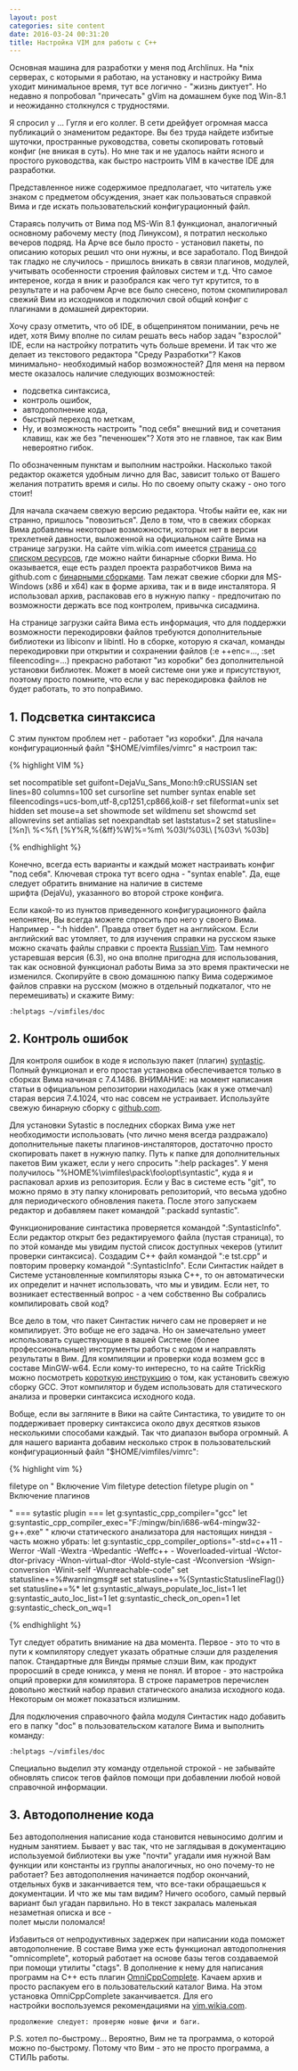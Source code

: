 ```yaml
---
layout: post
categories: site content
date: 2016-03-24 00:31:20
title: Настройка VIM для работы с C++
---
```


Основная машина для разработки у меня под Archlinux.  На *nix серверах, с которыми я 
работаю, на установку и настройку Вима уходит минимальное время, тут все логично - "жизнь 
диктует". Но недавно я попробовал "причесать" gVim на домашнем буке под Win-8.1 и 
неожиданно столкнулся с трудностями.

Я спросил у ... Гугля и его коллег. В сети дрейфует огромная масса публикаций о знаменитом 
редакторе. Вы без труда найдете избитые шуточки, пространные руководства, советы скопировать 
готовый конфиг (не вникая в суть). Но мне так и не удалось найти ясного и простого руководства, 
как быстро настроить VIM в качестве IDE для разработки.

Представленное ниже содержимое предполагает, что читатель уже знаком с предметом 
обсуждения, знает как пользоваться справкой Вима и где искать пользовательский 
конфигурационный файл.

Стараясь получить от Вима под MS-Win 8.1 функционал, аналогичный основному рабочему 
месту (под Линуксом), я потратил несколько вечеров подряд. На Арче все было просто - установил 
пакеты, по описанию которых решил что они нужны, и все заработало. Под Виндой так гладко не 
случилось - пришлось вникать в связи плагинов, модулей, учитывать особенности строения 
файловых систем и т.д. Что самое интереное, когда я вник и разобрался как чего тут крутится, то в 
результате и на рабочем Арче все было снесено, потом скомпилировал свежий Вим из исходников 
и подключил свой общий конфиг с плагинами в домашней директории.

Хочу сразу отметить,  что об IDE, в общепринятом понимании, речь не идет, хотя Виму вполне 
по силам решать весь набор задач "взрослой" IDE, если на настройку потратить чуть больше 
времени. И так что же делает из текстового редактора "Среду Разработки"? Каков минимально-
необходимый набор возможностей? Для меня на первом месте оказалось наличие следующих 
возможностей:


- подсветка синтаксиса,
- контроль ошибок,
- автодополнение кода,
- быстрый переход по меткам,
- Ну, и возможность настроить "под себя" внешний вид и сочетания клавиш, как же без 
"печенюшек"? Хотя это не главное, так как Вим невероятно гибок.

По обозначенным пунктам и выполним настройки. Насколько такой редактор окажется 
удобным лично для Вас, зависит только от Вашего желания потратить время и силы. Но по своему 
опыту скажу - оно того стоит!

Для начала скачаем свежую версию редактора. Чтобы найти ее, как ни странно, пришлось 
"повозиться". Дело в том, что в свежих сборках Вима добавлены некоторые возможности, которых 
нет в версии трехлетней давности, выложенной на официальном сайте Вима на странице загрузки. 
На сайте vim.wikia.com имеется <a href="http://vim.wikia.com/wiki/Where_to_download_Vim"  
target="_blank">страница со списком ресурсов</a>, где можно найти бинарные сборки Вима. Но 
оказывается, еще есть раздел проекта разработчиков Вима на github.com с <a 
href="https://github.com/vim/vim-win32-installer/releases" target="_blank">бинарными 
сборками</a>. Там лежат свежие сборки для MS-Windows (x86 и x64) как в форме архива, так и в 
виде инсталятора. Я использовал архив, распаковав его в нужную папку - предпочитаю по 
возможности держать все под контролем, привычка сисадмина.

На странице загрузки сайта Вима есть информация, что для поддержки возможности 
перекодировки файлов требуются дополнительные библиотеки из libiconv и libintl. Но в сборке, 
которую я скачал, команды перекодировки при открытии и сохранении файлов (:e ++enc=..., :set 
fileencoding=...) прекрасно работают "из коробки" без дополнительной установки библиотек. 
Может в моей системе они уже и присутствуют, поэтому просто помните, что если у вас 
перекодировка файлов не будет работать, то это попраВимо.

## 1. Подсветка синтаксиса

C этим пунктом проблем нет - работает "из коробки". Для начала конфигурационный файл 
"$HOME/vimfiles/vimrc" я настроил так:


{% highlight VIM %}

set nocompatible
set guifont=DejaVu_Sans_Mono:h9:cRUSSIAN
set lines=80 columns=100
set cursorline
set number
syntax enable
set fileencodings=ucs-bom,utf-8,cp1251,cp866,koi8-r
set fileformat=unix
set hidden
set mouse=a
set showmode
set wildmenu
set showcmd
set allowrevins
set antialias
set noexpandtab
set laststatus=2
set statusline=[%n]\ %<%f\ [%Y%R,%{&ff}%W]%=%m\ %03l/%03L\ [%03v\ %03b]

{% endhighlight %}

Конечно, всегда есть варианты и каждый может настраивать конфиг "под себя". Ключевая 
строка тут всего одна - "syntax enable". Да, еще следует обратить внимание на наличие в системе  
шрифта (DejaVu), указанного во второй строке конфига.

Если какой-то из пунктов приведенного конфигурационного файла непонятен, Вы всегда 
можете спросить про него у своего Вима. Например - ":h hidden". Правда ответ будет на 
английском. Если английский вас утомляет, то для изучения справки на русском языке можно 
скачать файлы справки с проекта <a href="http://ruvim.sourceforge.net/" target="_blank">Russian 
Vim</a>. Там немного устаревшая версия (6.3), но она вполне пригодна для использования, так 
как основной функционал работы Вима за это время практически не изменился. Скопируйте в 
свою домашнюю папку Вима содержимое файлов справки на русском (можно в отдельный 
подкаталог, что не перемешивать) и скажите Виму:

<code>:helptags ~/vimfiles/doc</code>

## 2. Контроль ошибок

Для контроля ошибок в коде я использую пакет (плагин) <a 
href="https://github.com/scrooloose/syntastic" target="_blank">syntastic</a>. Полный функционал и 
его простая установка обеспечивается только в сборках Вима начиная с 7.4.1486. ВНИМАНИЕ: на 
момент написания статьи в официальном репозитории находилась (как я уже отмечал) старая 
версия 7.4.1024, что нас совсем не устраивает. Используйте свежую бинарную сборку с <a 
href="https://github.com/vim/vim-win32-installer/releases" target="_blank">github.com</a>.

Для установки Sytastic в последних сборках Вима уже нет необходимости использовать (что 
лично меня всегда раздражало) дополнительные пакеты плагинов-инсталяторов, достаточно 
просто скопировать пакет в нужную папку. Путь к папке для дополнительных пакетов Вим укажет, 
если у него спросить ":help packages". У меня получилось 
"%HOME%\vimfiles\pack\foo\opt\syntastic", куда я и распаковал архив из репозитория. Если у Вас в 
системе есть "git", то можно прямо в эту папку клонировать репозиторий, что весьма удобно для 
периодического обновления пакета. После этого запускаем редактор и добавляем пакет 
командой ":packadd syntastic".

Функционирование синтастика проверяется командой ":SyntasticInfo". Если редактор открыт 
без редактируемого файла (пустая страница), то по этой команде мы увидим пустой список 
доступных чекеров (утилит проверки синтаксиса). Создадим С++ файл командой ":e tst.cpp" и 
повторим проверку командой ":SyntasticInfo". Если Синтастик найдет в Системе установленные 
компиляторы языка C++, то он автоматически их определит и начнет использовать, что мы и 
увидим. Если нет, то возникает естественный вопрос - а чем собственно Вы собрались 
компилировать свой код?

Все дело в том, что пакет Синтастик ничего сам не проверяет и не компилирует. Это вобще не 
его задача. Но он замечательно умеет использовать существующие в вашей Системе (более 
профессиональные) инструменты работы с кодом и направлять результаты в Вим. Для 
компиляции и проверки кода возмем gcc в составе MinGW-w64. Если кому-то интересно, то  на 
сайте TrickRig  можно посмотреть <a href ="https://www.trickrig.net/gcc_mingw">короткую 
инструкцию</a> о том, как установить свежую сборку GCC. Этот компилятор и будем использовать 
для статического анализа и проверки синтаксиса исходного кода.

Вобще, если вы загляните в Вики на сайте Синтастика, то увидите то он поддерживает 
проверку синтаксиса около двух десятков языков несколькими способами каждый. Так что 
диапазон выбора огромный. А для нашего варианта добавим несколько строк в пользовательский 
конфигурационный файл "$HOME/vimfiles/vimrc":

{% highlight vim %}

filetype on " Включение Vim filetype detection
filetype plugin on " Включение плагинов

" === sytastic plugin ===
let g:syntastic_cpp_compiler="gcc"
let g:syntastic_cpp_compiler_exec="F:/mingw/bin/i686-w64-mingw32-g++.exe"
" ключи статического анализатора для настоящих ниндзя - часть можно убрать:
let g:syntastic_cpp_compiler_options="-std=c++11 -Werror -Wall -Wextra -Wpedantic -Weffc++ -
Woverloaded-virtual -Wctor-dtor-privacy -Wnon-virtual-dtor -Wold-style-cast -Wconversion -Wsign-
conversion -Winit-self -Wunreachable-code"
set statusline+=%#warningmsg#
set statusline+=%{SyntasticStatuslineFlag()}
set statusline+=%*
let g:syntastic_always_populate_loc_list=1
let g:syntastic_auto_loc_list=1
let g:syntastic_check_on_open=1
let g:syntastic_check_on_wq=1

{% endhighlight %}

Тут следует обратить внимание на два момента. Первое - это то что в пути к компилятору 
следует указать обратные слэши для разделения папок. Стандартные для Винды прямые слэши 
Вим, как продукт проросший в среде юникса, у меня не понял. И второе - это настройка опций 
проверки для комилятора. В строке параметров перечислен довольно жесткий набор правил 
статического анализа исходного кода. Некоторым он может показаться излишним.

Для подключения справочного файла модуля Синтастик надо добавить его в папку "doc" в 
пользовательском каталоге Вима и выполнить команду:

<code>:helptags ~/vimfiles/doc</code>

Специально выделил эту команду отдельной строкой - не забывайте обновлять список тегов 
файлов помощи при добавлении любой новой справочной информации.

## 3. Автодополнение кода

Без автодополнения написание кода становится невыносимо долгим и нудным занятием. 
Бывает у вас так, что не заглядывая в документацию используемой библиотеки вы уже "почти" 
угадали имя нужной Вам функции или константы из группы аналогичных, но оно почему-то не 
работает? Без автодополнения начинается подбор окончаний, отдельных букв и заканчивается 
тем, что все-таки обращаешься к документации. И что же мы там видим? Ничего особого, самый 
первый вариант был угадан парвильно. Но в текст закралась маленькая незаметная описка и все -  
полет мысли поломался!

Избавиться от непродуктивных задержек  при написании кода поможет автодополнение. В 
составе Вима уже есть функционал автодополнения "omnicomplete", который работает на основе 
базы тегов создаваемой при помощи утилиты "ctags". В дополнение к нему для написания 
программ на C++ есть плагин <a href="https://github.com/vim-
scripts/OmniCppComplete">OmniCppComplete</a>. Качаем архив и просто распакуем его в 
пользовательский каталог Вима. На этом установка OmniCppComplete заканчивается. Для его  
настройки воспользуемся рекомендациями на <a 
href="http://vim.wikia.com/wiki/C%2B%2B_code_completion" target="_blank">vim.wikia.com</a>.

`продолжение следует: проверяю новые фичи и баги.`

P.S. хотел по-быстрому... Вероятно, Вим не та программа, о которой можно по-быстрому. 
Потому что Вим - это не просто программа, а СТИЛЬ работы.


